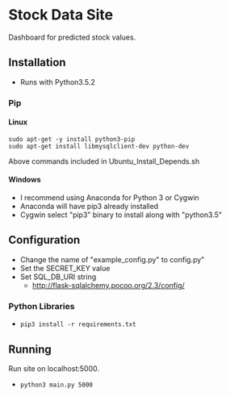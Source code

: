 # Stock Data Site
Dashboard for predicted stock values.

## Installation
- Runs with Python3.5.2

### Pip

#### Linux
	sudo apt-get -y install python3-pip
	sudo apt-get install libmysqlclient-dev python-dev

Above commands included in Ubuntu_Install_Depends.sh

#### Windows
- I recommend using Anaconda for Python 3 or Cygwin
- Anaconda will have pip3 already installed
- Cygwin select "pip3" binary to install along with "python3.5"

## Configuration
- Change the name of "example_config.py" to config.py"
- Set the SECRET_KEY value
- Set SQL_DB_URI string
  * <http://flask-sqlalchemy.pocoo.org/2.3/config/>

### Python Libraries
- `pip3 install -r requirements.txt`

## Running
Run site on localhost:5000.
- `python3 main.py 5000`
